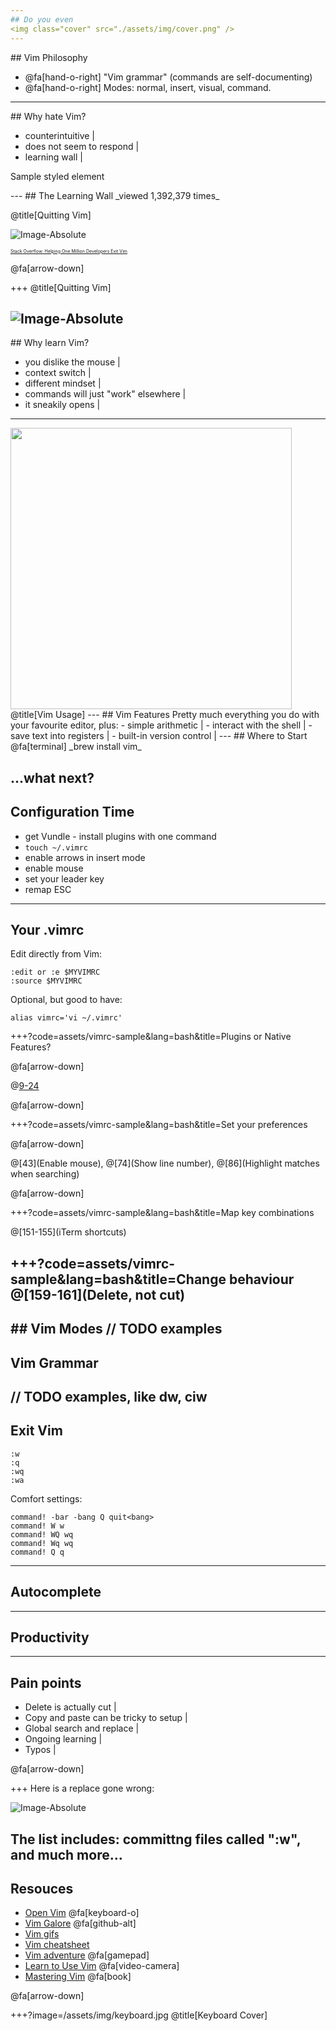 ```yaml
---
## Do you even
<img class="cover" src="./assets/img/cover.png" />
---
```

## Vim Philosophy
* @fa[hand-o-right] "Vim grammar" (commands are self-documenting)
* @fa[hand-o-right] Modes: normal, insert, visual, command.
---
## Why hate Vim?
- counterintuitive |
- does not seem to respond |
- learning wall |

<p id="wall">Sample styled element</p>
---
## The Learning Wall
_viewed 1,392,379 times_

@title[Quitting Vim]

![Image-Absolute](assets/img/quitting-so.png)

<span style="font-size:0.5em">[Stack Overflow: Helping One Million Developers Exit Vim](https://stackoverflow.com/questions/11828270/how-to-exit-the-vim-editor)</span>

@fa[arrow-down]

+++
@title[Quitting Vim]

![Image-Absolute](assets/img/quitting.jpg)
---
## Why learn Vim?
- you dislike the mouse |
- context switch |
- different mindset |
- commands will just "work" elsewhere |
- it sneakily opens |
---
<img width="450px" src="./assets/img/vim-usage.png" />
@title[Vim Usage]
---
## Vim Features
Pretty much everything you do with your favourite editor, plus:
- simple arithmetic |
- interact with the shell |
- save text into registers |
- built-in version control |
---
## Where to Start
@fa[terminal] _brew install vim_

...what next?
---
## Configuration Time
* get Vundle  - install plugins with one command
* `touch ~/.vimrc`
* enable arrows in insert mode
* enable mouse
* set your leader key
* remap ESC
---
## Your .vimrc
Edit directly from Vim:
```
:edit or :e $MYVIMRC
:source $MYVIMRC
```

Optional, but good to have:
```
alias vimrc='vi ~/.vimrc'
```
+++?code=assets/vimrc-sample&lang=bash&title=Plugins or Native Features?

@fa[arrow-down]

@[9-24](Plugins)

@fa[arrow-down]

+++?code=assets/vimrc-sample&lang=bash&title=Set your preferences

@fa[arrow-down]

@[43](Enable mouse), @[74](Show line number), @[86](Highlight matches when searching)

@fa[arrow-down]

+++?code=assets/vimrc-sample&lang=bash&title=Map key combinations

@[151-155](iTerm shortcuts)

+++?code=assets/vimrc-sample&lang=bash&title=Change behaviour
@[159-161](Delete, not cut)
---
## Vim Modes
// TODO examples
---
## Vim Grammar
// TODO examples, like dw, ciw
---
## Exit Vim
```
:w
:q
:wq
:wa
```

Comfort settings:
```
command! -bar -bang Q quit<bang>
command! W w
command! WQ wq
command! Wq wq
command! Q q
```
---
## Autocomplete
---
## Productivity
---
## Pain points
- Delete is actually cut |
- Copy and paste can be tricky to setup |
- Global search and replace |
- Ongoing learning |
- Typos |

@fa[arrow-down]

+++
Here is a replace gone wrong:

![Image-Absolute](assets/img/prototcolpe.jpg)

The list includes: committng files called ":w", and much more...
---
## Resouces
* [Open Vim](http://www.openvim.com/tutorial.html) @fa[keyboard-o]
* [Vim Galore](https://github.com/mhinz/vim-galore) @fa[github-alt]
* [Vim gifs](https://vimgifs.com/)
* [Vim cheatsheet](https://vim.rtorr.com/)
* [Vim adventure](https://vim-adventures.com/) @fa[gamepad]
* [Learn to Use Vim](https://egghead.io/courses/learn-to-use-vim) @fa[video-camera]
* [Mastering Vim](https://jovicailic.org/mastering-vim-quickly/) @fa[book]

@fa[arrow-down]

+++?image=/assets/img/keyboard.jpg
@title[Keyboard Cover]
